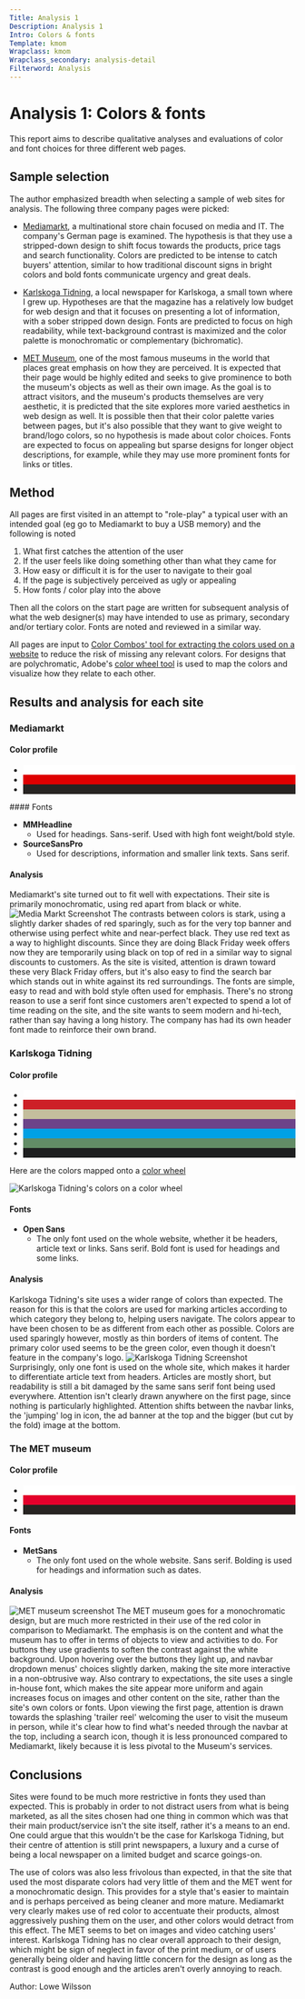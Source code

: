 ```yaml
---
Title: Analysis 1
Description: Analysis 1
Intro: Colors & fonts
Template: kmom
Wrapclass: kmom
Wrapclass_secondary: analysis-detail
Filterword: Analysis
---
```


Analysis 1: Colors & fonts
==================
This report aims to describe qualitative analyses and evaluations of color and font choices for three different web pages.

Sample selection
-----------------------
The author emphasized breadth when selecting a sample of web sites for analysis. The following three company pages were picked:

* [Mediamarkt](https://www.mediamarkt.de/), a multinational store chain focused on media and IT. The company's German page is examined. The hypothesis is that they use a stripped-down design to shift focus towards the products, price tags and search functionality. Colors are predicted to be intense to catch buyers' attention, similar to how traditional discount signs in bright colors and bold fonts communicate urgency and great deals.

* [Karlskoga Tidning](https://www.karlskogatidning.se/), a local newspaper for Karlskoga, a small town where I grew up. Hypotheses are that the magazine has a relatively low budget for web design and that it focuses on presenting a lot of information, with a sober stripped down design. Fonts are predicted to focus on high readability, while text-background contrast is maximized and the color palette is monochromatic or complementary (bichromatic).

* [MET Museum](https://www.metmuseum.org/), one of the most famous museums in the world that places great emphasis on how they are perceived. It is expected that their page would be highly edited and seeks to give prominence to both the museum's objects as well as their own image. As the goal is to attract visitors, and the museum's products themselves are very aesthetic, it is predicted that the site explores more varied aesthetics in web design as well. It is possible then that their color palette varies between pages, but it's also possible that they want to give weight to brand/logo colors, so no hypothesis is made about color choices. Fonts are expected to focus on appealing but sparse designs for longer object descriptions, for example, while they may use more prominent fonts for links or titles.

Method
-----------------------
All pages are first visited in an attempt to "role-play" a typical user with an intended goal (eg go to Mediamarkt to buy a USB memory) and the following is noted

1. What first catches the attention of the user
2. If the user feels like doing something other than what they came for
3. How easy or difficult it is for the user to navigate to their goal
4. If the page is subjectively perceived as ugly or appealing
5. How fonts / color play into the above

Then all the colors on the start page are written for subsequent analysis of what the web designer(s) may have intended to use as primary, secondary and/or tertiary color. Fonts are noted and reviewed in a similar way.

All pages are input to [Color Combos' tool for extracting the colors used on a website](https://www.colorcombos.com) to reduce the risk of missing any relevant colors. For designs that are polychromatic, Adobe's [color wheel tool](https://color.adobe.com/create/color-wheel) is used to map the colors and visualize how they relate to each other.

Results and analysis for each site
-----------------------
### Mediamarkt
#### Color profile
<ul class="color-bar-list">
    <li class="color-bar" style="background-color: #fff">
    <li class="color-bar" style="background-color: #df0000">
    <li class="color-bar" style="background-color: #272422">
</ul>
#### Fonts

* **MMHeadline**
    - Used for headings. Sans-serif. Used with high font weight/bold style.
* **SourceSansPro**
    - Used for descriptions, information and smaller link texts. Sans serif.

#### Analysis
Mediamarkt's site turned out to fit well with expectations. Their site is primarily monochromatic, using red apart from black or white. ![Media Markt Screenshot](%assets_url%/img/website_snaps/mediamarkt_1.png) The contrasts between colors is stark, using a slightly darker shades of red sparingly, such as for the very top banner and otherwise using perfect white and near-perfect black. They use red text as a way to highlight discounts. Since they are doing Black Friday week offers now they are temporarily using black on top of red in a similar way to signal discounts to customers. As the site is visited, attention is drawn toward these very Black Friday offers, but it's also easy to find the search bar which stands out in white against its red surroundings. The fonts are simple, easy to read and with bold style often used for emphasis. There's no strong reason to use a serif font since customers aren't expected to spend a lot of time reading on the site, and the site wants to seem modern and hi-tech, rather than say having a long history. The company has had its own header font made to reinforce their own brand.

### Karlskoga Tidning
#### Color profile
<ul class="color-bar-list">
    <li class="color-bar" style="background-color: #fff">
    <li class="color-bar" style="background-color: #cd2027">
    <li class="color-bar" style="background-color: #c4be9d">
    <li class="color-bar" style="background-color: #6d4389">
    <li class="color-bar" style="background-color: #00a1e5">
    <li class="color-bar" style="background-color: #628c66">
    <li class="color-bar" style="background-color: #1d1e1f">
</ul>

Here are the colors mapped onto a [color wheel](https://color.adobe.com/create/color-wheel)

![Karlskoga Tidning's colors on a color wheel](%assets_url%/img/website_snaps/karlskoga-tidning-color-wheel.png)

#### Fonts

* **Open Sans**
    - The only font used on the whole website, whether it be headers, article text or links. Sans serif. Bold font is used for headings and some links.

#### Analysis
Karlskoga Tidning's site uses a wider range of colors than expected. The reason for this is that the colors are used for marking articles according to which category they belong to, helping users navigate. The colors appear to have been chosen to be as different from each other as possible. Colors are used sparingly however, mostly as thin borders of items of content. The primary color used seems to be the green color, even though it doesn't feature in the company's logo. ![Karlskoga Tidning Screenshot](%assets_url%/img/website_snaps/karlskoga-tidning-1.png) Surprisingly, only one font is used on the whole site, which makes it harder to differentiate article text from headers. Articles are mostly short, but readability is still a bit damaged by the same sans serif font being used everywhere. Attention isn't clearly drawn anywhere on the first page, since nothing is particularly highlighted. Attention shifts between the navbar links, the 'jumping' log in icon, the ad banner at the top and the bigger (but cut by the fold) image at the bottom.

### The MET museum
#### Color profile
<ul class="color-bar-list">
    <li class="color-bar" style="background-color: #fff">
    <li class="color-bar" style="background-color: #e4002b">
    <li class="color-bar" style="background-color: #272422">
</ul>

#### Fonts

* **MetSans**
    - The only font used on the whole website. Sans serif. Bolding is used for headings and information such as dates.

#### Analysis
![MET museum screenshot](%assets_url%/img/website_snaps/met-1.png)
The MET museum goes for a monochromatic design, but are much more restricted in their use of the red color in comparison to Mediamarkt. The emphasis is on the content and what the museum has to offer in terms of objects to view and activities to do. For buttons they use gradients to soften the contrast against the white background. Upon hovering over the buttons they light up, and navbar dropdown menus' choices slightly darken, making the site more interactive in a non-obtrusive way. Also contrary to expectations, the site uses a single in-house font, which makes the site appear more uniform and again increases focus on images and other content on the site, rather than the site's own colors or fonts. Upon viewing the first page, attention is drawn towards the splashing 'trailer reel' welcoming the user to visit the museum in person, while it's clear how to find what's needed through the navbar at the top, including a search icon, though it is less pronounced compared to Mediamarkt, likely because it is less pivotal to the Museum's services.

Conclusions
-----------------------
Sites were found to be much more restrictive in fonts they used than expected. This is probably in order to not distract users from what is being marketed, as all the sites chosen had one thing in common which was that their main product/service isn't the site itself, rather it's a means to an end. One could argue that this wouldn't be the case for Karlskoga Tidning, but their centre of attention is still print newspapers, a luxury and a curse of being a local newspaper on a limited budget and scarce goings-on.

The use of colors was also less frivolous than expected, in that the site that used the most disparate colors had very little of them and the MET went for a monochromatic design. This provides for a style that's easier to maintain and is perhaps perceived as being cleaner and more mature. Mediamarkt very clearly makes use of red color to accentuate their products, almost aggressively pushing them on the user, and other colors would detract from this effect. The MET seems to bet on images and video catching users' interest. Karlskoga Tidning has no clear overall approach to their design, which might be sign of neglect in favor of the print medium, or of users generally being older and having little concern for the design as long as the contrast is good enough and the articles aren't overly annoying to reach.

Author: Lowe Wilsson

